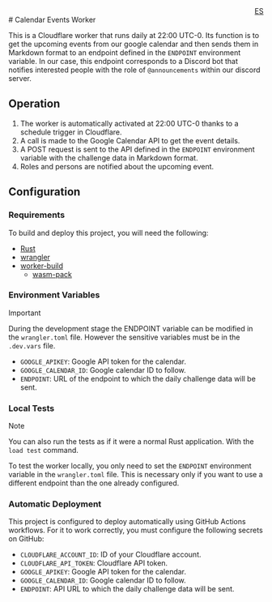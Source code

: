 <div align="right">
<a href="./README.md">ES</a>
</div>
# Calendar Events Worker

This is a Cloudflare worker that runs daily at 22:00 UTC-0. Its function is to get the upcoming events from our google calendar and then sends them in Markdown format to an endpoint defined in the `ENDPOINT` environment variable. In our case, this endpoint corresponds to a Discord bot that notifies interested people with the role of `@announcements` within our discord server.

## Operation

1. The worker is automatically activated at 22:00 UTC-0 thanks to a schedule trigger in Cloudflare.
2. A call is made to the Google Calendar API to get the event details.
3. A POST request is sent to the API defined in the `ENDPOINT` environment variable with the challenge data in Markdown format.
4. Roles and persons are notified about the upcoming event.

## Configuration

### Requirements

To build and deploy this project, you will need the following:

- [Rust](https://rust-lang.org)
- [wrangler](https://developers.cloudflare.com/workers/wrangler/install-and-update/)
- [worker-build](https://crates.io/crates/worker-build)
    - [wasm-pack](https://rustwasm.github.io/wasm-pack/)

### Environment Variables

> [!IMPORTANT]
> During the development stage the ENDPOINT variable can be modified in the `wrangler.toml` file.
> However the sensitive variables must be in the `.dev.vars` file.

- `GOOGLE_APIKEY`: Google API token for the calendar.
- `GOOGLE_CALENDAR_ID`: Google calendar ID to follow.
- `ENDPOINT`: URL of the endpoint to which the daily challenge data will be sent.

### Local Tests

> [!NOTE]
> You can also run the tests as if it were a normal Rust application.
> With the `load test` command.

To test the worker locally, you only need to set the `ENDPOINT` environment variable in the `wrangler.toml` file. This is necessary only if you want to use a different endpoint than the one already configured.

### Automatic Deployment

This project is configured to deploy automatically using GitHub Actions workflows. For it to work correctly, you must configure the following secrets on GitHub:

- `CLOUDFLARE_ACCOUNT_ID`: ID of your Cloudflare account.
- `CLOUDFLARE_API_TOKEN`: Cloudflare API token.
- `GOOGLE_APIKEY`: Google API token for the calendar.
- `GOOGLE_CALENDAR_ID`: Google calendar ID to follow.
- `ENDPOINT`: API URL to which the daily challenge data will be sent.
